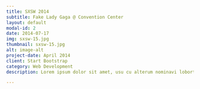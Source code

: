 ```yaml
---
title: SXSW 2014
subtitle: Fake Lady Gaga @ Convention Center
layout: default
modal-id: 2
date: 2014-07-17
img: sxsw-15.jpg
thumbnail: sxsw-15.jpg
alt: image-alt
project-date: April 2014
client: Start Bootstrap
category: Web Development
description: Lorem ipsum dolor sit amet, usu cu alterum nominavi lobortis. At duo novum diceret. Tantas apeirian vix et, usu sanctus postulant inciderint ut, populo diceret necessitatibus in vim. Cu eum dicam feugiat noluisse.

---
```

